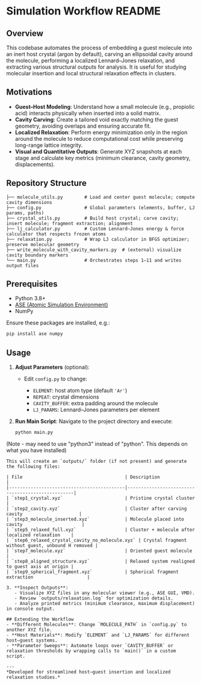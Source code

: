 # Simulation Workflow README

## Overview

This codebase automates the process of embedding a guest molecule into an inert host crystal (argon by default), carving an ellipsoidal cavity around the molecule, performing a localized Lennard–Jones relaxation, and extracting various structural outputs for analysis. It is useful for studying molecular insertion and local structural relaxation effects in clusters.

## Motivations

* **Guest–Host Modeling**: Understand how a small molecule (e.g., propiolic acid) interacts physically when inserted into a solid matrix.
* **Cavity Carving**: Create a tailored void exactly matching the guest geometry, avoiding overlaps and ensuring accurate fit.
* **Localized Relaxation**: Perform energy minimization only in the region around the molecule to reduce computational cost while preserving long-range lattice integrity.
* **Visual and Quantitative Outputs**: Generate XYZ snapshots at each stage and calculate key metrics (minimum clearance, cavity geometry, displacements).

## Repository Structure

```
├── molecule_utils.py        # Load and center guest molecule; compute cavity dimensions
├── config.py                # Global parameters (elements, buffer, LJ params, paths)
├── crystal_utils.py         # Build host crystal; carve cavity; insert molecule; fragment extraction; alignment
├── lj_calculator.py         # Custom Lennard–Jones energy & force calculator that respects frozen atoms
├── relaxation.py            # Wrap LJ calculator in BFGS optimizer; preserve molecular geometry
├── write_molecule_with_cavity_markers.py  # (external) visualize cavity boundary markers
└── main.py                  # Orchestrates steps 1–11 and writes output files
```

## Prerequisites

* Python 3.8+
* [ASE (Atomic Simulation Environment)](https://wiki.fysik.dtu.dk/ase/)
* NumPy

Ensure these packages are installed, e.g.:

```bash
pip install ase numpy
```

## Usage

1. **Adjust Parameters** (optional):

   * Edit `config.py` to change:

     * `ELEMENT`: host atom type (default `'Ar'`)
     * `REPEAT`: crystal dimensions
     * `CAVITY_BUFFER`: extra padding around the molecule
     * `LJ_PARAMS`: Lennard–Jones parameters per element

2. **Run Main Script**:
   Navigate to the project directory and execute:

   ```bash
   python main.py
   ```

(Note - may need to use "python3" instead of "python". This depends on what you have installed)

```
This will create an `outputs/` folder (if not present) and generate the following files:

| File                                      | Description                                      |
|-------------------------------------------|--------------------------------------------------|
| `step1_crystal.xyz`                       | Pristine crystal cluster                         |
| `step2_cavity.xyz`                        | Cluster after carving cavity                     |
| `step3_molecule_inserted.xyz`             | Molecule placed into cavity                      |
| `step5_relaxed_full.xyz`                  | Cluster + molecule after localized relaxation    |
| `step6_relaxed_crystal_cavity_no_molecule.xyz` | Crystal fragment without guest, unbound H removed |
| `step7_molecule.xyz`                      | Oriented guest molecule                          |
| `step8_aligned_structure.xyz`             | Relaxed system realigned to guest axis at origin |
| `step9_spherical_fragment.xyz`            | Spherical fragment extraction                    |

3. **Inspect Outputs**:  
   - Visualize XYZ files in any molecular viewer (e.g., ASE GUI, VMD).  
   - Review `outputs/relaxation.log` for optimization details.  
   - Analyze printed metrics (minimum clearance, maximum displacement) in console output.

## Extending the Workflow
- **Different Molecules**: Change `MOLECULE_PATH` in `config.py` to another XYZ file.  
- **Host Materials**: Modify `ELEMENT` and `LJ_PARAMS` for different host–guest systems.  
- **Parameter Sweeps**: Automate loops over `CAVITY_BUFFER` or relaxation thresholds by wrapping calls to `main()` in a custom script.

---
*Developed for streamlined host–guest insertion and localized relaxation studies.*

```
